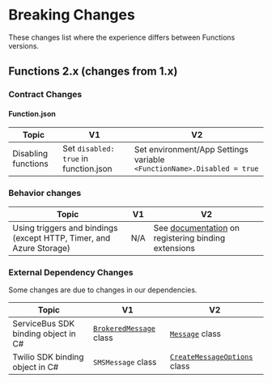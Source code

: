 # Breaking Changes
These changes list where the experience differs between Functions versions.

## Functions 2.x (changes from 1.x)
### Contract Changes
#### Function.json
Topic         | V1      | V2 
---         | ---       | --- 
Disabling functions | Set `disabled: true` in function.json  | Set environment/App Settings variable `<FunctionName>.Disabled = true` 


### Behavior changes 
Topic         | V1      | V2 
---         | ---       | --- 
Using triggers and bindings (except HTTP, Timer, and Azure Storage) | N/A  | See [documentation](https://docs.microsoft.com/en-us/azure/azure-functions/functions-triggers-bindings#register-binding-extensions) on registering binding extensions

### External Dependency Changes
Some changes are due to changes in our dependencies.

Topic         | V1      | V2 
---          | ---       | --- 
ServiceBus SDK binding object in C# | [`BrokeredMessage`](https://docs.microsoft.com/en-us/dotnet/api/microsoft.servicebus.messaging.brokeredmessage?view=azure-dotnet) class  | [`Message`](https://docs.microsoft.com/en-us/dotnet/api/microsoft.azure.servicebus.message?view=azure-dotnet) class
Twilio SDK binding object in C# | `SMSMessage` class | [`CreateMessageOptions`](https://www.twilio.com/docs/libraries/reference/twilio-php/5.7.3/class-Twilio.Rest.Api.V2010.Account.CreateMessageOptions.html) class